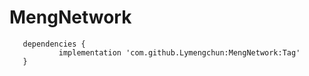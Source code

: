﻿# MengNetwork
 ```
	dependencies {
	        implementation 'com.github.Lymengchun:MengNetwork:Tag'
	}
  ```
